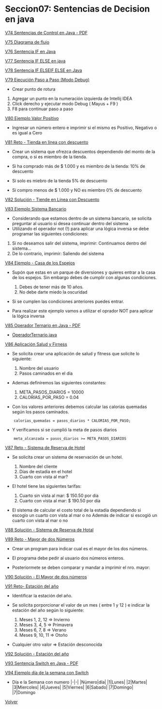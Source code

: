 # Seccion07: Sentencias de Decision en java

[V74 Sentencias de Control en Java - PDF](V74_Sentencias_de_Control_en_Java/06-01-00-SentenciasDecision-UJ.pdf)

[V75 Diagrama de flujo](https://www.udemy.com/course/universidad-java-especialista-en-java-desde-cero-a-master/learn/lecture/44838409#overview)

[V76 Sentencia IF en Java](V76_Sentencia_IF_en_Java/src/SentenciaIf.java)

[V77 Sentencia IF ELSE en java](V77_Sentencia_IF_ELSE_en_Java/src/SentenciaIfElse.java)


[V78 Sentencia IF ELSEIF ELSE en Java](V78_Sentencia_IF_ELSEIF_ELSE_en_Java/src/SentenciaElseIf.java)

[V79 Ejecución Paso a Paso (Modo Debug)](https://www.udemy.com/course/universidad-java-especialista-en-java-desde-cero-a-master/learn/lecture/44838447#overview)
- Crear punto de rotura
 1. Agregar un punto en la numeración izquierda de Intellij IDEA
 2. Click derecho y ejecutar modo Debug ( Mayus + F9 )
 3. F8 para continuar paso a paso 


[V80 Ejemplo Valor Positivo](V80_Ejemplo_Valor_Positivo/src/ValorPositivo.java)
- Ingresar un número entero e imprimir si el mismo es Positivo, Negativo 
    o es igual a Cero

[V81 Reto - Tienda en línea con descuento](V81_Reto_Tienda_en_Linea_con_Descuento/src/TiendaEnLinea.java)
- Crear un sistema que ofrezca descuentos dependiendo del monto de la compra,
    o si es miembro de la tienda. 

- Si ha comprado más de $ 1.000 y es miembro de la tienda:
    10% de descuento

- Si solo es miebro de la tienda
    5% de descuento

- Si compro menos de $ 1.000 y NO es miembro
    0% de descuento


[V82 Solución - Tiende en Línea con Descuento](V82_Solucion_Tienda_en_Linea_con_Descuento/src/TiendaEnLinea.java)

[V83 Ejemplo Sistema Bancario](V83_Ejemplo_Sistema_Bancario/src/SistemaBancario.java)
- Considerando que estamos dentro de un sistema bancario, se
    solicita preguntar al usuario si desea continuar
    dentro del sistema
- Utilizando el operador not (!) para aplicar una lógica inversa
    se debe programar las siguientes condiciones: 
1. Si no deseamos salir del sistema, imprimir:
    Continuamos dentro del sistema...
2. De lo contrario, imprimir: 
    Saliendo del sistema


[V84 Ejemplo - Casa de los Espejos](V84_Ejemplo_Casa_de_los_Espejos/src/CasaDeLosEspejos.java)
- Supón que estas en un parque de diversiones y quieres entrar a la
    casa de los espejos.
    Sin  embargo debes de cumplir con algunas condiciones.
    1. Debes de tener más de 10 años. 
    2. No debe darte miedo la oscuridad
   
- Si se cumplen las condiciones anteriores puedes entrar.

- Para realizar este ejemplo vamos a utilizar el oprador NOT
    para aplicar la lógica inversa


[V85 Operador Ternario en Java - PDF](V85_Operadro_Ternario_en_Java/Docs/06-12-00-OperadorTernario-UJ.pdf)
 * [OperadorTernario.java](V85_Operadro_Ternario_en_Java/src/OperadorTernario.java)

[V86 Aplicación Salud y Firness](V86_Aplicacion_Salud_y_Fitness/src/SaludYFitness.java)
- Se solicita crear una aplicación de salud y fitness que solicite
    lo siguiente:
    1. Nombre del usuario
    2. Pasos caminados en el día

- Ademas definiremos las siguientes constantes:
    1. META_PASOS_DIARIOS = 10000
    2. CALORIAS_POR_PASO = 0.04

- Con los valores anteriores debemos calcular las calorias 
    quemadas según los pasos caminados.
```
    calorias_quemadas = pasos_diarios * CALORIAS_POR_PASO;
```
- Y verificamos si se cumplió la meta de pasos diarios
```
    meta_alcanzada = pasos_diarios >= META_PASOS_DIARIOS
```


[V87 Reto - Sistema de Reserva de Hotel](V87_Reto_Sistema_de_Reserva_de_Hotel/src/SistemaReservaHotel.java)
- Se solicita  crear un sistema de reservación de un hotel.
    1. Nombre del cliente
    2. Días de estadia en el hotel
    3. Cuarto con vista al mar?

- El hotel tiene las siguientes tarifas:
    1. Cuarto sin vista al mar: $ 150.50 por día
    2. Cuarto con vista al mar: $ 190.50 por día

- El sistema de calcular el costo total de la estadía
    dependiendo si escogío un cuarto con vista al mar o no
    Además de indicar si escogió un cuarto con vista al mar o no

[V88 Solución - Sistema de Reserva de Hotal](V88_Solucion_Sistema_de_Reserva_de_Hotel/src/SistemaReservaHotel.java)

[V89 Reto - Mayor de dos Números](V89_Mayor_de_dos_Numeros/src/NumeroMayor.java)
- Crear un program para indicar cual es el mayor
    de los dos números.

- El programa debe pedir al usuario dos números enteros.

- Posteriormete se deben comparar y mandar a imprimir el nro. mayor:


[V90 Solución - El Mayor de dos números](V90_Solucion_Mayor_de_dos_Numeros/src/MayorDeDosNumeros.java)

[V91 Reto- Estación del año](V91_Reto_Estacion_del_Anio/src/EstacionDelAnio.java)
- Identificar la estación del año.

- Se solicita porporcionar el valor de un mes ( entre 1 y 12 )
    e indicar la estación del año según lo siguiente:
    1. Meses 1, 2, 12 => Invierno
    2. Meses 3, 4, 5 => Primavera
    3. Meses 6, 7, 8 => Verano
    4. Meses 9, 10, 11 => Otoño

- Cualquier otro valor => Estación desconocida


[V92 Solución - Estación del año](V92_Solucion_Estacion_del_Anio/src/EstacionAnio.java)

[V93 Sentencia Switch en Java - PDF](V93_Sentencia_Switch_en_Java/06-20-00-SentenciasSwitch-UJ.pdf)

[V94 Ejemplo día de la semana con Switch](V94_Ejemplo_dia_de_la_Semana_con_Switch/src/DiaSeamana.java)
- Día e la Semana con numero
|-|-|
|Número|día|
|1|Lunes|
|2|Martes|
|3|Miercoles|
|4|Jueves|
|5|Viernes|
|6|Sabado|
|7|Domingo|
|7|Domingo

[Volver](../)